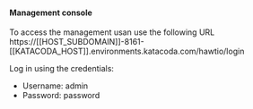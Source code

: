 #### Management console

To access the management usan use the following URL https://[[HOST_SUBDOMAIN]]-8161-[[KATACODA_HOST]].environments.katacoda.com/hawtio/login

Log in using the credentials:

* Username: admin
* Password: password
